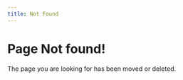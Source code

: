 ```yaml
---
title: Not Found
---
```


# Page Not found!

The page you are looking for has been moved or deleted.